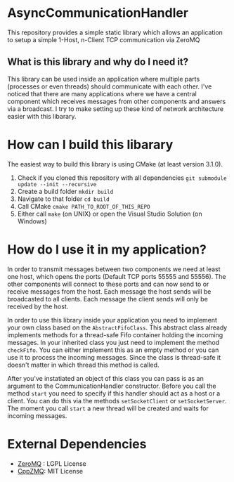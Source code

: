 # AsyncCommunicationHandler
This repository provides a simple static library which allows an application to setup a simple 1-Host, n-Client TCP communication via ZeroMQ

## What is this library and why do I need it?

This library can be used inside an application where multiple parts (processes or even threads) should communicate with each other.
I've noticed that there are many applications where we have a central component which receives messages from other components and answers via a broadcast.
I try to make setting up these kind of network architecture easier with this libarary.

# How can I build this libarary
The easiest way to build this library is using CMake (at least version 3.1.0).
1. Check if you cloned this repository with all dependencies `git submodule update --init --recursive`
2. Create a build folder `mkdir build`
3. Navigate to that folder `cd build`
4. Call CMake `cmake PATH_TO_ROOT_OF_THIS_REPO`
5. Either call `make` (on UNIX) or open the Visual Studio Solution (on Windows)

# How do I use it in my application?

In order to transmit messages between two components we need at least one host, which opens the ports (Default TCP ports 55555 and 55556).
The other components will connect to these ports and can now send to or receive messages from the host.
Each message the host sends will be broadcasted to all clients.
Each message the client sends will only be received by the host.

In order to use this library inside your application you need to implement your own class based on the `AbstractFifoClass`.
This abstract class already implements methods for a thread-safe Fifo container holding the incoming messages.
In your inherited class you just need to implement the method `checkFifo`.
You can either implement this as an empty method or you can use it to process the incoming messages.
Since the class is thread-safe it doesn't matter in which thread this method is called.

After you've instatiated an object of this class you can pass is as an argument to the CommunicationHandler constructor.
Before you call the method `start` you need to specify if this handler should act as a host or a client.
You can do this via the methods `setSocketClient` or `setSocketServer`.
The moment you call `start` a new thread will be created and waits for incoming messages.

# External Dependencies
* [ZeroMQ](https://github.com/zeromq/libzmq) : LGPL License
* [CppZMQ](https://github.com/zeromq/cppzmq): MIT License
